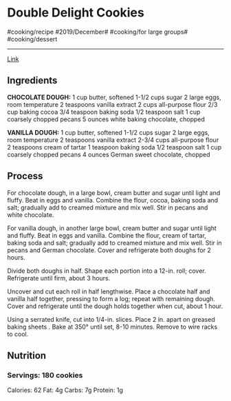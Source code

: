 # Double Delight Cookies
#cooking/recipe #2019/December# #cooking/for large groups# #cooking/dessert
- - - -
[Link](https://www.tasteofhome.com/recipes/double-delights/)

## Ingredients
**CHOCOLATE DOUGH:**
1 cup butter, softened
1-1/2 cups sugar
2 large eggs, room temperature
2 teaspoons vanilla extract
2 cups all-purpose flour
2/3 cup baking cocoa
3/4 teaspoon baking soda
1/2 teaspoon salt
1 cup coarsely chopped pecans
5 ounces white baking chocolate, chopped

**VANILLA DOUGH:**
1 cup butter, softened
1-1/2 cups sugar
2 large eggs, room temperature
2 teaspoons vanilla extract
2-3/4 cups all-purpose flour
2 teaspoons cream of tartar
1 teaspoon baking soda
1/2 teaspoon salt
1 cup coarsely chopped pecans
4 ounces German sweet chocolate, chopped

## Process
For chocolate dough, in a large bowl, cream butter and sugar until light and fluffy. Beat in eggs and vanilla. Combine the flour, cocoa, baking soda and salt; gradually add to creamed mixture and mix well. Stir in pecans and white chocolate.

For vanilla dough, in another large bowl, cream butter and sugar until light and fluffy. Beat in eggs and vanilla. Combine the flour, cream of tartar, baking soda and salt; gradually add to creamed mixture and mix well. Stir in pecans and German chocolate. Cover and refrigerate both doughs for 2 hours.

Divide both doughs in half. Shape each portion into a 12-in. roll; cover. Refrigerate until firm, about 3 hours.

Uncover and cut each roll in half lengthwise. Place a chocolate half and vanilla half together, pressing to form a log; repeat with remaining dough. Cover and refrigerate until the dough holds together when cut, about 1 hour.

Using a serrated knife, cut into 1/4-in. slices. Place 2 in. apart on greased baking sheets . Bake at 350° until set, 8-10 minutes. Remove to wire racks to cool.


## Nutrition
### Servings: 180 cookies
Calories: 62
Fat: 4g
Carbs: 7g
Protein: 1g